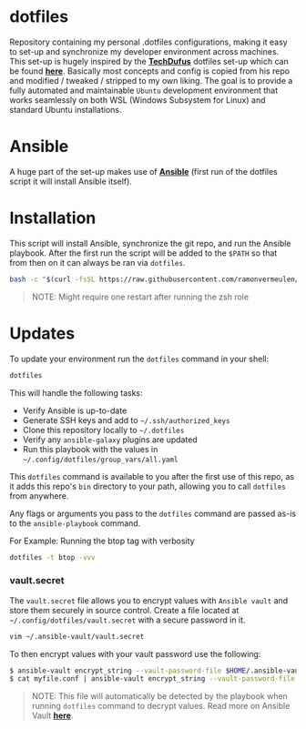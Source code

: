 # dotfiles
Repository containing my personal .dotfiles configurations, making it easy to set-up and synchronize 
my developer environment across machines. This set-up is hugely inspired by the [**TechDufus**][2] dotfiles 
set-up which can be found [**here**][2]. Basically most concepts and config is copied from his repo 
and modified / tweaked / stripped to my own liking. The goal is to provide a fully automated and maintainable
`Ubuntu` development environment that works seamlessly on both WSL (Windows Subsystem for Linux) and 
standard Ubuntu installations.

# Ansible
A huge part of the set-up makes use of [**Ansible**][3] (first run of the dotfiles script it will install Ansible itself).


# Installation
This script will install Ansible, synchronize the git repo, and run the Ansible playbook. After the first run the script
will be added to the `$PATH` so that from then on it can always be ran via `dotfiles`.

```bash
bash -c "$(curl -fsSL https://raw.githubusercontent.com/ramonvermeulen/dotfiles/main/bin/dotfiles)"
```

> NOTE: Might require one restart after running the zsh role 

# Updates
To update your environment run the `dotfiles` command in your shell:

```bash
dotfiles
```

This will handle the following tasks:

- Verify Ansible is up-to-date
- Generate SSH keys and add to `~/.ssh/authorized_keys`
- Clone this repository locally to `~/.dotfiles`
- Verify any `ansible-galaxy` plugins are updated
- Run this playbook with the values in `~/.config/dotfiles/group_vars/all.yaml`

This `dotfiles` command is available to you after the first use of this repo, as it adds this repo's `bin` directory to your path, allowing you to call `dotfiles` from anywhere.

Any flags or arguments you pass to the `dotfiles` command are passed as-is to the `ansible-playbook` command.

For Example: Running the btop tag with verbosity
```bash
dotfiles -t btop -vvv
```

### vault.secret

The `vault.secret` file allows you to encrypt values with `Ansible vault` and store them securely in source control. Create a file located at `~/.config/dotfiles/vault.secret` with a secure password in it.

```bash
vim ~/.ansible-vault/vault.secret
```

To then encrypt values with your vault password use the following:

```bash
$ ansible-vault encrypt_string --vault-password-file $HOME/.ansible-vault/vault.secret "mynewsecret" --name "MY_SECRET_VAR"
$ cat myfile.conf | ansible-vault encrypt_string --vault-password-file $HOME/.ansible-vault/vault.secret --stdin-name "myfile"
```

> NOTE: This file will automatically be detected by the playbook when running `dotfiles` command to decrypt values. Read more on Ansible Vault [**here**][4].

<!-- These are the reference links used in this document -->
[1]: https://github.com/TechDufus/
[2]: https://github.com/TechDufus/dotfiles
[3]: https://github.com/ansible/ansible
[4]: https://docs.ansible.com/ansible/latest/user_guide/vault.html
